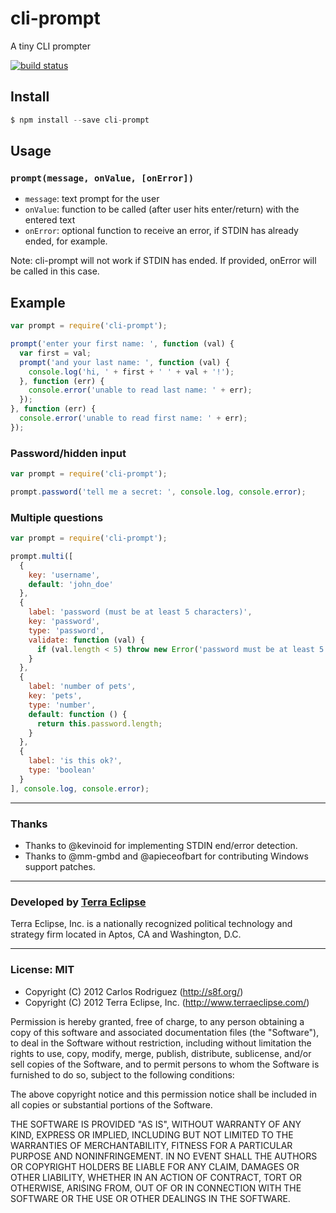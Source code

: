 cli-prompt
==========

A tiny CLI prompter

[![build status](https://secure.travis-ci.org/carlos8f/node-cli-prompt.png)](http://travis-ci.org/carlos8f/node-cli-prompt)

Install
-------

```javascript
$ npm install --save cli-prompt
```

Usage
-----

### `prompt(message, onValue, [onError])`

- `message`: text prompt for the user
- `onValue`: function to be called (after user hits enter/return) with the entered text
- `onError`: optional function to receive an error, if STDIN has already ended, for example.

Note: cli-prompt will not work if STDIN has ended. If provided, onError will be called in this case.

Example
-------

```js
var prompt = require('cli-prompt');

prompt('enter your first name: ', function (val) {
  var first = val;
  prompt('and your last name: ', function (val) {
    console.log('hi, ' + first + ' ' + val + '!');
  }, function (err) {
    console.error('unable to read last name: ' + err);
  });
}, function (err) {
  console.error('unable to read first name: ' + err);
});
```

### Password/hidden input

```js
var prompt = require('cli-prompt');

prompt.password('tell me a secret: ', console.log, console.error);
```

### Multiple questions

```js
var prompt = require('cli-prompt');

prompt.multi([
  {
    key: 'username',
    default: 'john_doe'
  },
  {
    label: 'password (must be at least 5 characters)',
    key: 'password',
    type: 'password',
    validate: function (val) {
      if (val.length < 5) throw new Error('password must be at least 5 characters long');
    }
  },
  {
    label: 'number of pets',
    key: 'pets',
    type: 'number',
    default: function () {
      return this.password.length;
    }
  },
  {
    label: 'is this ok?',
    type: 'boolean'
  }
], console.log, console.error);
```

---

### Thanks

- Thanks to @kevinoid for implementing STDIN end/error detection.
- Thanks to @mm-gmbd and @apieceofbart for contributing Windows support patches.

- - -

### Developed by [Terra Eclipse](http://www.terraeclipse.com)
Terra Eclipse, Inc. is a nationally recognized political technology and
strategy firm located in Aptos, CA and Washington, D.C.

- - -

### License: MIT

- Copyright (C) 2012 Carlos Rodriguez (http://s8f.org/)
- Copyright (C) 2012 Terra Eclipse, Inc. (http://www.terraeclipse.com/)

Permission is hereby granted, free of charge, to any person obtaining a copy
of this software and associated documentation files (the "Software"), to deal
in the Software without restriction, including without limitation the rights
to use, copy, modify, merge, publish, distribute, sublicense, and/or sell
copies of the Software, and to permit persons to whom the Software is furnished
to do so, subject to the following conditions:

The above copyright notice and this permission notice shall be included in
all copies or substantial portions of the Software.

THE SOFTWARE IS PROVIDED "AS IS", WITHOUT WARRANTY OF ANY KIND, EXPRESS OR
IMPLIED, INCLUDING BUT NOT LIMITED TO THE WARRANTIES OF MERCHANTABILITY,
FITNESS FOR A PARTICULAR PURPOSE AND NONINFRINGEMENT. IN NO EVENT SHALL THE
AUTHORS OR COPYRIGHT HOLDERS BE LIABLE FOR ANY CLAIM, DAMAGES OR OTHER
LIABILITY, WHETHER IN AN ACTION OF CONTRACT, TORT OR OTHERWISE, ARISING FROM,
OUT OF OR IN CONNECTION WITH THE SOFTWARE OR THE USE OR OTHER DEALINGS IN THE
SOFTWARE.
